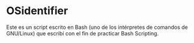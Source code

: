 # OSidentifier
Este es un script escrito en Bash (uno de los intérpretes de comandos de GNU/Linux) que escribí con el fin de practicar Bash Scripting.

